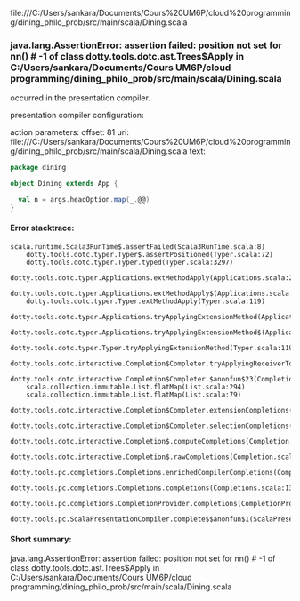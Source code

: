 file:///C:/Users/sankara/Documents/Cours%20UM6P/cloud%20programming/dining_philo_prob/src/main/scala/Dining.scala
### java.lang.AssertionError: assertion failed: position not set for nn(<empty>) # -1 of class dotty.tools.dotc.ast.Trees$Apply in C:/Users/sankara/Documents/Cours UM6P/cloud programming/dining_philo_prob/src/main/scala/Dining.scala

occurred in the presentation compiler.

presentation compiler configuration:


action parameters:
offset: 81
uri: file:///C:/Users/sankara/Documents/Cours%20UM6P/cloud%20programming/dining_philo_prob/src/main/scala/Dining.scala
text:
```scala
package dining

object Dining extends App {

  val n = args.headOption.map(_.@@)
}

```



#### Error stacktrace:

```
scala.runtime.Scala3RunTime$.assertFailed(Scala3RunTime.scala:8)
	dotty.tools.dotc.typer.Typer$.assertPositioned(Typer.scala:72)
	dotty.tools.dotc.typer.Typer.typed(Typer.scala:3297)
	dotty.tools.dotc.typer.Applications.extMethodApply(Applications.scala:2483)
	dotty.tools.dotc.typer.Applications.extMethodApply$(Applications.scala:400)
	dotty.tools.dotc.typer.Typer.extMethodApply(Typer.scala:119)
	dotty.tools.dotc.typer.Applications.tryApplyingExtensionMethod(Applications.scala:2528)
	dotty.tools.dotc.typer.Applications.tryApplyingExtensionMethod$(Applications.scala:400)
	dotty.tools.dotc.typer.Typer.tryApplyingExtensionMethod(Typer.scala:119)
	dotty.tools.dotc.interactive.Completion$Completer.tryApplyingReceiverToExtension$1(Completion.scala:526)
	dotty.tools.dotc.interactive.Completion$Completer.$anonfun$23(Completion.scala:569)
	scala.collection.immutable.List.flatMap(List.scala:294)
	scala.collection.immutable.List.flatMap(List.scala:79)
	dotty.tools.dotc.interactive.Completion$Completer.extensionCompletions(Completion.scala:566)
	dotty.tools.dotc.interactive.Completion$Completer.selectionCompletions(Completion.scala:446)
	dotty.tools.dotc.interactive.Completion$.computeCompletions(Completion.scala:218)
	dotty.tools.dotc.interactive.Completion$.rawCompletions(Completion.scala:78)
	dotty.tools.pc.completions.Completions.enrichedCompilerCompletions(Completions.scala:114)
	dotty.tools.pc.completions.Completions.completions(Completions.scala:136)
	dotty.tools.pc.completions.CompletionProvider.completions(CompletionProvider.scala:139)
	dotty.tools.pc.ScalaPresentationCompiler.complete$$anonfun$1(ScalaPresentationCompiler.scala:150)
```
#### Short summary: 

java.lang.AssertionError: assertion failed: position not set for nn(<empty>) # -1 of class dotty.tools.dotc.ast.Trees$Apply in C:/Users/sankara/Documents/Cours UM6P/cloud programming/dining_philo_prob/src/main/scala/Dining.scala